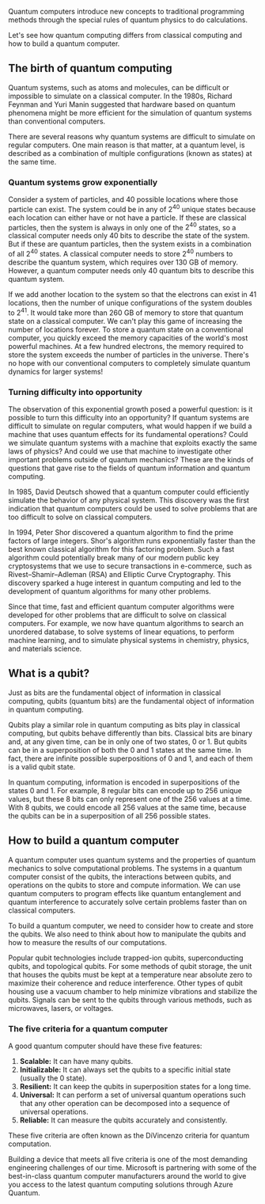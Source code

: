Quantum computers introduce new concepts to traditional programming methods through the special rules of quantum physics to do calculations.

Let's see how quantum computing differs from classical computing and how to build a quantum computer.

## The birth of quantum computing

Quantum systems, such as atoms and molecules, can be difficult or impossible to simulate on a classical computer. In the 1980s, Richard Feynman and Yuri Manin suggested that hardware based on quantum phenomena might be more efficient for the simulation of quantum systems than conventional computers.

There are several reasons why quantum systems are difficult to simulate on regular computers. One main reason is that matter, at a quantum level, is described as a combination of multiple configurations (known as states) at the same time.

### Quantum systems grow exponentially

Consider a system of particles, and 40 possible locations where those particle can exist. The system could be in any of $2^{40}$ unique states because each location can either have or not have a particle. If these are classical particles, then the system is always in only one of the $2^{40}$ states, so a classical computer needs only 40 bits to describe the state of the system. But if these are quantum particles, then the system exists in a combination of all $2^{40}$ states. A classical computer needs to store $2^{40}$ numbers to describe the quantum system, which requires over 130 GB of memory. However, a quantum computer needs only 40 quantum bits to describe this quantum system.

If we add another location to the system so that the electrons can exist in 41 locations, then the number of unique configurations of the system doubles to $2^{41}$. It would take more than 260 GB of memory to store that quantum state on a classical computer. We can't play this game of increasing the number of locations forever. To store a quantum state on a conventional computer, you quickly exceed the memory capacities of the world's most powerful machines. At a few hundred electrons, the memory required to store the system exceeds the number of particles in the universe. There's no hope with our conventional computers to completely simulate quantum dynamics for larger systems!

### Turning difficulty into opportunity

The observation of this exponential growth posed a powerful question: is it possible to turn this difficulty into an opportunity? If quantum systems are difficult to simulate on regular computers, what would happen if we build a machine that uses quantum effects for its fundamental operations? Could we simulate quantum systems with a machine that exploits exactly the same laws of physics? And could we use that machine to investigate other important problems outside of quantum mechanics? These are the kinds of questions that gave rise to the fields of quantum information and quantum computing.

In 1985, David Deutsch showed that a quantum computer could efficiently simulate the behavior of any physical system. This discovery was the first indication that quantum computers could be used to solve problems that are too difficult to solve on classical computers.

In 1994, Peter Shor discovered a quantum algorithm to find the prime factors of large integers. Shor's algorithm runs exponentially faster than the best known classical algorithm for this factoring problem. Such a fast algorithm could potentially break many of our modern public key cryptosystems that we use to secure transactions in e-commerce, such as Rivest–Shamir–Adleman (RSA) and Elliptic Curve Cryptography. This discovery sparked a huge interest in quantum computing and led to the development of quantum algorithms for many other problems.

Since that time, fast and efficient quantum computer algorithms were developed for other problems that are difficult to solve on classical computers. For example, we now have quantum algorithms to search an unordered database, to solve systems of linear equations, to perform machine learning, and to simulate physical systems in chemistry, physics, and materials science.

## What is a qubit?

Just as bits are the fundamental object of information in classical computing, qubits (quantum bits) are the fundamental object of information in quantum computing.

Qubits play a similar role in quantum computing as bits play in classical computing, but qubits behave differently than bits. Classical bits are binary and, at any given time, can be in only one of two states, 0 or 1. But qubits can be in a superposition of both the 0 and 1 states at the same time. In fact, there are infinite possible superpositions of 0 and 1, and each of them is a valid qubit state.

In quantum computing, information is encoded in superpositions of the states 0 and 1. For example, 8 regular bits can encode up to 256 unique values, but these 8 bits can only represent one of the 256 values at a time. With 8 qubits, we could encode all 256 values at the same time, because the qubits can be in a superposition of all 256 possible states.

## How to build a quantum computer

A quantum computer uses quantum systems and the properties of quantum mechanics to solve computational problems. The systems in a quantum computer consist of the qubits, the interactions between qubits, and operations on the qubits to store and compute information. We can use quantum computers to program effects like quantum entanglement and quantum interference to accurately solve certain problems faster than on classical computers.

To build a quantum computer, we need to consider how to create and store the qubits. We also need to think about how to manipulate the qubits and how to measure the results of our computations.

Popular qubit technologies include trapped-ion qubits, superconducting qubits, and topological qubits. For some methods of qubit storage, the unit that houses the qubits must be kept at a temperature near absolute zero to maximize their coherence and reduce interference. Other types of qubit housing use a vacuum chamber to help minimize vibrations and stabilize the qubits. Signals can be sent to the qubits through various methods, such as microwaves, lasers, or voltages.

### The five criteria for a quantum computer

A good quantum computer should have these five features:

1. **Scalable:** It can have many qubits.
1. **Initializable:** It can always set the qubits to a specific initial state (usually the 0 state).
1. **Resilient:** It can keep the qubits in superposition states for a long time.
1. **Universal:** It can perform a set of universal quantum operations such that any other operation can be decomposed into a sequence of universal operations.
1. **Reliable:** It can measure the qubits accurately and consistently.

These five criteria are often known as the DiVincenzo criteria for quantum computation.

Building a device that meets all five criteria is one of the most demanding engineering challenges of our time. Microsoft is partnering with some of the best-in-class quantum computer manufacturers around the world to give you access to the latest quantum computing solutions through Azure Quantum.
